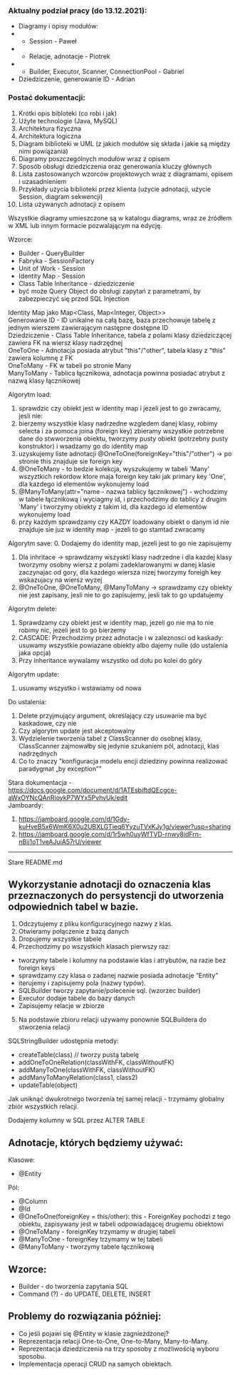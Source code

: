 ### Aktualny podział pracy (do 13.12.2021):
- Diagramy i opisy modułów:
- - Session - Paweł
- - Relacje, adnotacje - Piotrek
- - Builder, Executor, Scanner, ConnectionPool - Gabriel
- Dziedziczenie, generowanie ID - Adrian

### Postać dokumentacji:
1. Krótki opis bibloteki (co robi i jak)
2. Użyte technologie (Java, MySQL)
3. Architektura fizyczna
4. Architektura logiczna
5. Diagram biblioteki w UML (z jakich modułów się składa i jakie są między nimi powiązania)
6. Diagramy poszczególnych modułów wraz z opisem
7. Sposób obsługi dziedziczenia oraz generowania kluczy głównych
8. Lista zastosowanych wzorców projektowych wraz z diagramami, opisem i uzasadnieniem
9. Przykłady użycia biblioteki przez klienta (użycie adnotacji, użycie Session, diagram sekwencji)
10. Lista używanych adnotacji z opisem

Wszystkie diagramy umieszczone są w katalogu diagrams, wraz ze źródłem w XML lub innym formacie pozwalającym na edycję.

Wzorce:
- Builder - QueryBuilder
- Fabryka - SessionFactory
- Unit of Work - Session
- Identity Map - Session
- Class Table Inheritance - dziedziczenie
- być może Query Object do obsługi zapytań z parametrami, by zabezpieczyć się przed SQL Injection

Identity Map jako Map<Class, Map<Integer, Object>>  
Generowanie ID - ID unikalne na całą bazę, baza przechowuje tabelę z jednym wierszem zawierającym następne dostępne ID  
Dziedziczenie - Class Table Inheritance, tabela z polami klasy dziedziczącej zawiera FK na wiersz klasy nadrzędnej  
OneToOne - Adnotacja posiada atrybut "this"/"other", tabela klasy z "this" zawiera kolumnę z FK  
OneToMany - FK w tabeli po stronie Many  
ManyToMany - Tablica łącznikowa, adnotacja powinna posiadać atrybut z nazwą klasy łącznikowej  

Algorytm load:
1. sprawdzic czy obiekt jest w identity map i jezeli jest to go zwracamy, jesli nie:
2. bierzemy wszystkie klasy nadrzedne wzgledem danej klasy, robimy selecta i za pomoca joina (foreign key) zbieramy wszystkie potrzebne dane do stwworzenia obiektu, tworzymy pusty obiekt (potrzebny pusty konstruktor) i wsadzamy go do identity map
3. uzyskujemy liste adnotacji @OneToOne(foreignKey="this"/"other") -> po stronie this znajduje sie foreign key
4. @OneToMany - to bedzie kolekcja, wyszukujemy w tabeli 'Many' wszyztkich rekordow ktore maja foreign key taki jak primary key 'One', dla kazdego id elementów wykonujemy load
5. @ManyToMany(attr="name - nazwa tablicy łącznikowej") - wchodzimy w tabele łącznikową i wyciagmy id, i przechodzimy do tablicy z drugim 'Many' i tworzymy obiekty z takim id, dla kazdego id elementów wykonujemy load
6. przy kazdym sprawdzamy czy KAZDY loadowany obiekt o danym id nie znajduje sie juz w identity map - jezeli to go stamtad zwracamy

Algorytm save:
0. Dodajemy do identity map, jezeli jest to go nie zapisujemy
1. Dla inhritace -> sprawdzamy wszyskti klasy nadrzedne i dla kazdej klasy tworzymy osobny wiersz z polami zadeklarowanymi w danej klasie zaczynajac od gory, dla kazdego wiersza nizej tworzymy foreigh key wskazujacy na wiersz wyzej
2. @OneToOne, @OneToMany, @ManyToMany -> sprawdzamy czy obiekty nie jest zapisany, jesli nie to go zapisujemy, jesli tak to go updatujemy

Algorytm delete:
1. Sprawdzamy czy obiekt jest w identity map, jezeli go nie ma to nie robimy nic, jezeli jest to go bierzemy
2. CASCADE: Przechodzimy przez adnotacje i w zaleznosci od kaskady: usuwamy wszystkie powiazane obiekty albo dajemy nulle (do ustalenia jaka opcja)
3. Przy inheritance wywalamy wszystko od dołu po kolei do góry

Algorytm update:
1. usuwamy wszystko i wstawiamy od nowa

Do ustalenia:
1. Delete przyjmujący argument, określający czy usuwanie ma być kaskadowe, czy nie
2. Czy algorytm update jest akceptowalny
3. Wydzielenie tworzenia tabel z ClassScanner do osobnej klasy, ClassScanner zajmowałby się jedynie szukaniem pól, adnotacji, klas nadrzędnych
4. Co to znaczy "konfiguracja modelu encji dziedziny powinna realizować paradygmat „by exception”"

Stara dokumentacja - https://docs.google.com/document/d/1ATEsbiftdQEcgce-aWxOYNcQAnRioykP7WYx5PvhvUk/edit  
Jamboardy:
1. https://jamboard.google.com/d/1Gdy-kuHveB5x6WmK6X0u2UBXLGTieq6YyzuTVxKJy1g/viewer?usp=sharing
2. https://jamboard.google.com/d/1r5wh0uyWfTVD-rnwy8idFrn-nBij1oT1veAJuiA57rU/viewer
---

Stare README.md

## Wykorzystanie adnotacji do oznaczenia klas przeznaczonych do persystencji do utworzenia odpowiednich tabel w bazie.

1. Odczytujemy z pliku konfiguracyjnego nazwy z klas.
2. Otwieramy połączenie z bazą danych
3. Dropujemy wszystkie tabele
4. Przechodzimy po wszystkich klasach pierwszy raz:
- tworzymy tabele i kolumny na podstawie klas i atrybutów, na razie bez foreign keys
- sprawdzamy czy klasa o zadanej nazwie posiada adnotacje “Entity”
- iterujemy i zapisujemy pola (nazwy typów).
- SQLBuilder tworzy zapytanie/polecenie sql. (wzorzec builder)
- Executor dodaje tabele do bazy danych
- Zapisujemy relacje w zbiorze
5. Na podstawie zbioru relacji używamy ponownie SQLBuildera do stworzenia relacji

SQLStringBuilder udostępnia metody:
- createTable(class) // tworzy pustą tabelę
- addOneToOneRelation(classWithFK, classWithoutFK)
- addManyToOne(classWithFK, classWithoutFK)
- addManyToManyRelation(class1, class2)
- updateTable(object)

Jak uniknąć dwukrotnego tworzenia tej samej relacji - trzymamy globalny zbiór wszystkich relacji.

Dodajemy kolumny w SQL przez ALTER TABLE

## Adnotacje, których będziemy używać:
Klasowe:
- @Entity

Pól:
- @Column
- @Id
- @OneToOne(foreignKey = this/other): this - ForeignKey pochodzi z tego obiektu, zapisywany jest w tabeli odpowiadającej drugiemu obiektowi
- @OneToMany - foreignKey trzymamy w drugiej tabeli
- @ManyToOne - foreignKey trzymamy w tej tabeli
- @ManyToMany - tworzymy tabele łącznikową

## Wzorce:
- Builder - do tworzenia zapytania SQL
- Command (?) - do UPDATE, DELETE, INSERT

## Problemy do rozwiązania później:
- Co jeśli pojawi się @Entity w klasie zagnieżdżonej?
- Reprezentacja relacji One-to-One, One-to-Many, Many-to-Many.
- Reprezentacja dziedziczenia na trzy sposoby z możliwością wyboru sposobu.
- Implementacja operacji CRUD na samych obiektach.
